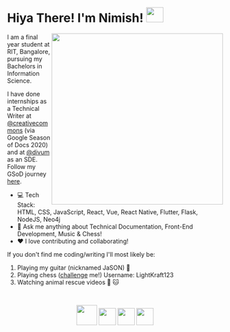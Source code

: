 <h1>Hiya There! I'm Nimish! <img src="https://media.giphy.com/media/tJU72w9lPzUPe/giphy.gif" width="40" height="35"></h1>

<img align='right' src="https://cliply.co/wp-content/uploads/2019/06/371906220_TYPING_ON_LAPTOP_400px.gif" width="400">

<div align="left">		
I am a final year student at RIT, Bangalore, pursuing my Bachelors in Information Science.<br>
</div>

I have done internships as a Technical Writer at [@creativecommons](https://www.creativecommons.org/) (via Google Season of Docs 2020) and at [@divum](https://divum.in/) as an SDE. Follow my GSoD journey [here](https://opensource.creativecommons.org/blog/entries/).

- :computer: Tech Stack: HTML, CSS, JavaScript, React, Vue, React Native, Flutter, Flask, NodeJS, Neo4j
 - 💬 Ask me anything about Technical Documentation, Front-End Development, Music & Chess!
 - ❤️ I love contributing and collaborating! 

If you don't find me coding/writing I'll most likely be:
1. Playing my guitar (nicknamed JaSON) :guitar:
2. Playing chess ([challenge](https://lichess.org/?any#friend) me!) Username: LightKraft123
3. Watching animal rescue videos :dog: :cat:
<br/>

[<p align='center'> <img src="https://cdn1.iconfinder.com/data/icons/black-round-web-icons/100/round-web-icons-black-39-512.png" width="47.5" height="47.5" />][1]
[<img src="https://image.flaticon.com/icons/svg/1384/1384014.svg" width="40" height="40" />][2]
[<img src="https://image.flaticon.com/icons/svg/1384/1384017.svg" width="40" height="40" />][3]
[<img src="https://cdn4.iconfinder.com/data/icons/miu-black-social-2/60/quora-512.png" width="40" height="40" /></p>][4]

 [1]: https://nimishbongale.github.io/
 [2]: https://www.linkedin.com/in/nimish-bongale/
 [3]: https://twitter.com/BongaleNimish
 [4]: https://www.quora.com/profile/Nimish-Bongale
